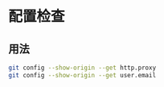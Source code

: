 # 配置检查

## 用法

```sh
git config --show-origin --get http.proxy
git config --show-origin --get user.email
```
